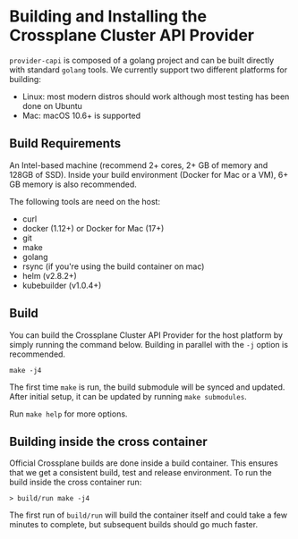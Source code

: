 # Building and Installing the Crossplane Cluster API Provider

`provider-capi` is composed of a golang project and can be built directly with
standard `golang` tools. We currently support two different platforms for
building:

* Linux: most modern distros should work although most testing has been done on
  Ubuntu
* Mac: macOS 10.6+ is supported

## Build Requirements

An Intel-based machine (recommend 2+ cores, 2+ GB of memory and 128GB of SSD).
Inside your build environment (Docker for Mac or a VM), 6+ GB memory is also
recommended.

The following tools are need on the host:

* curl
* docker (1.12+) or Docker for Mac (17+)
* git
* make
* golang
* rsync (if you're using the build container on mac)
* helm (v2.8.2+)
* kubebuilder (v1.0.4+)

## Build

You can build the Crossplane Cluster API Provider for the host platform by
simply running the command below. Building in parallel with the `-j` option is
recommended.

```console
make -j4
```

The first time `make` is run, the build submodule will be synced and updated.
After initial setup, it can be updated by running `make submodules`.

Run `make help` for more options.

## Building inside the cross container

Official Crossplane builds are done inside a build container. This ensures that
we get a consistent build, test and release environment. To run the build inside
the cross container run:

```console
> build/run make -j4
```

The first run of `build/run` will build the container itself and could take a
few minutes to complete, but subsequent builds should go much faster.
